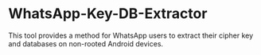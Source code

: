 # WhatsApp-Key-DB-Extractor
This tool provides a method for WhatsApp users to extract their cipher key and databases on non-rooted Android devices.
